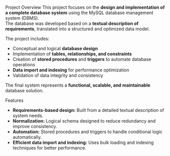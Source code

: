 Project Overview
This project focuses on the **design and implementation of a complete database system** using the MySQL database management system (DBMS).  
The database was developed based on a **textual description of requirements**, translated into a structured and optimized data model.

The project includes:
- Conceptual and logical **database design**  
- Implementation of **tables, relationships, and constraints**  
- Creation of **stored procedures** and **triggers** to automate database operations  
- **Data import and indexing** for performance optimization  
- Validation of data integrity and consistency  

The final system represents a **functional, scalable, and maintainable** database solution.

Features
- **Requirements-based design:** Built from a detailed textual description of system needs.  
- **Normalization:** Logical schema designed to reduce redundancy and improve consistency.  
- **Automation:** Stored procedures and triggers to handle conditional logic automatically.  
- **Efficient data import and indexing:** Uses bulk loading and indexing techniques for better performance.
